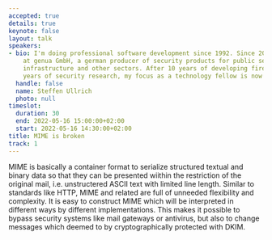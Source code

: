 ```yaml
---
accepted: true
details: true
keynote: false
layout: talk
speakers:
- bio: I'm doing professional software development since 1992. Since 2001 I'm working
    at genua GmbH, a german producer of security products for public sector, critical
    infrastructure and other sectors. After 10 years of developing firewalls and 8
    years of security research, my focus as a technology fellow is now strategic development.
  handle: false
  name: Steffen Ullrich
  photo: null
timeslot:
  duration: 30
  end: 2022-05-16 15:00:00+02:00
  start: 2022-05-16 14:30:00+02:00
title: MIME is broken
track: 1
---
```


MIME is basically a container format to serialize structured textual and binary data so that they can be presented wiithin the restriction of the original mail, i.e.
unstructered ASCII text with limited line length.
Similar to standards like HTTP,  MIME and related are full of unneeded flexibility and complexity.
It is easy to construct MIME which will be interpreted in different ways by different implementations.
This makes it possible to bypass security systems like mail gateways or antivirus, but also to change messages which deemed to by cryptographically protected with DKIM.